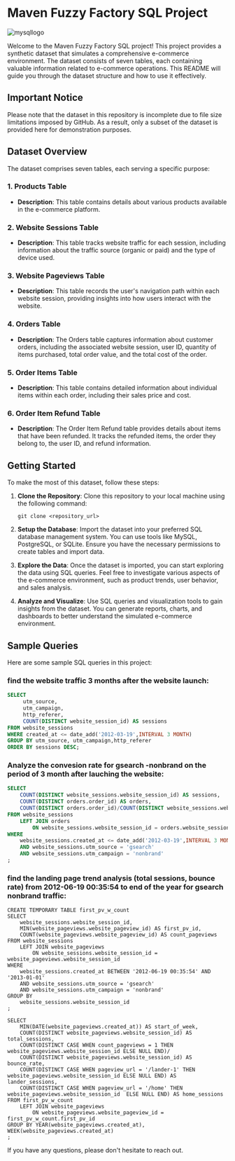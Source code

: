 # Maven Fuzzy Factory SQL Project

![mysqllogo](https://aety.io/wp-content/uploads/2016/11/mysql-logo.png)

Welcome to the Maven Fuzzy Factory SQL project! This project provides a synthetic dataset that simulates a comprehensive e-commerce environment. The dataset consists of seven tables, each containing valuable information related to e-commerce operations. This README will guide you through the dataset structure and how to use it effectively.

## Important Notice

Please note that the dataset in this repository is incomplete due to file size limitations imposed by GitHub. As a result, only a subset of the dataset is provided here for demonstration purposes.

## Dataset Overview

The dataset comprises seven tables, each serving a specific purpose:

### 1. Products Table

- **Description**: This table contains details about various products available in the e-commerce platform.

### 2. Website Sessions Table

- **Description**: This table tracks website traffic for each session, including information about the traffic source (organic or paid) and the type of device used.

### 3. Website Pageviews Table

- **Description**: This table records the user's navigation path within each website session, providing insights into how users interact with the website.

### 4. Orders Table

- **Description**: The Orders table captures information about customer orders, including the associated website session, user ID, quantity of items purchased, total order value, and the total cost of the order.

### 5. Order Items Table

- **Description**: This table contains detailed information about individual items within each order, including their sales price and cost.

### 6. Order Item Refund Table

- **Description**: The Order Item Refund table provides details about items that have been refunded. It tracks the refunded items, the order they belong to, the user ID, and refund information.

## Getting Started

To make the most of this dataset, follow these steps:

1. **Clone the Repository**: Clone this repository to your local machine using the following command:

   ```shell
   git clone <repository_url>
   ```

2. **Setup the Database**: Import the dataset into your preferred SQL database management system. You can use tools like MySQL, PostgreSQL, or SQLite. Ensure you have the necessary permissions to create tables and import data.

3. **Explore the Data**: Once the dataset is imported, you can start exploring the data using SQL queries. Feel free to investigate various aspects of the e-commerce environment, such as product trends, user behavior, and sales analysis.

4. **Analyze and Visualize**: Use SQL queries and visualization tools to gain insights from the dataset. You can generate reports, charts, and dashboards to better understand the simulated e-commerce environment.

## Sample Queries

Here are some sample SQL queries in this project:

### find the website traffic 3 months after the website launch:

```sql
SELECT 
     utm_source, 
     utm_campaign,
     http_referer,
     COUNT(DISTINCT website_session_id) AS sessions
FROM website_sessions
WHERE created_at <= date_add('2012-03-19',INTERVAL 3 MONTH)
GROUP BY utm_source, utm_campaign,http_referer
ORDER BY sessions DESC;
```


### Analyze the convesion rate for gsearch -nonbrand on the period of 3 month after lauching the website:

```sql
SELECT 
    COUNT(DISTINCT website_sessions.website_session_id) AS sessions,
    COUNT(DISTINCT orders.order_id) AS orders,
    COUNT(DISTINCT orders.order_id)/COUNT(DISTINCT website_sessions.website_session_id)*100 AS conv_rate_percentage
FROM website_sessions
	LEFT JOIN orders
		ON website_sessions.website_session_id = orders.website_session_id
WHERE 
    website_sessions.created_at <= date_add('2012-03-19',INTERVAL 3 MONTH)
    AND website_sessions.utm_source = 'gsearch'
    AND website_sessions.utm_campaign = 'nonbrand'
;

```

### find the landing page trend analysis (total sessions, bounce rate) from 2012-06-19 00:35:54 to end of the year for gsearch nonbrand traffic:

```mysql
CREATE TEMPORARY TABLE first_pv_w_count
SELECT 
    website_sessions.website_session_id,
    MIN(website_pageviews.website_pageview_id) AS first_pv_id,
    COUNT(website_pageviews.website_pageview_id) AS count_pageviews
FROM website_sessions
	LEFT JOIN website_pageviews
		ON website_sessions.website_session_id = website_pageviews.website_session_id
WHERE
    website_sessions.created_at BETWEEN '2012-06-19 00:35:54' AND '2013-01-01'
    AND website_sessions.utm_source = 'gsearch'
    AND website_sessions.utm_campaign = 'nonbrand'
GROUP BY
	website_sessions.website_session_id
;

SELECT 
    MIN(DATE(website_pageviews.created_at)) AS start_of_week,
    COUNT(DISTINCT website_pageviews.website_session_id) AS total_sessions,
    COUNT(DISTINCT CASE WHEN count_pageviews = 1 THEN website_pageviews.website_session_id ELSE NULL END)/
    COUNT(DISTINCT website_pageviews.website_session_id) AS bounce_rate,
    COUNT(DISTINCT CASE WHEN pageview_url = '/lander-1' THEN website_pageviews.website_session_id ELSE NULL END) AS lander_sessions,
    COUNT(DISTINCT CASE WHEN pageview_url = '/home' THEN website_pageviews.website_session_id  ELSE NULL END) AS home_sessions
FROM first_pv_w_count
	LEFT JOIN website_pageviews
		ON website_pageviews.website_pageview_id = first_pv_w_count.first_pv_id
GROUP BY YEAR(website_pageviews.created_at), WEEK(website_pageviews.created_at)
;
```


If you have any questions, please don't hesitate to reach out.
